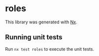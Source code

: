 # roles

This library was generated with [Nx](https://nx.dev).

## Running unit tests

Run `nx test roles` to execute the unit tests.

